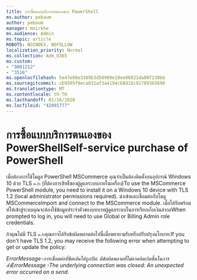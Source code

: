 ```yaml
---
title: การซื้อแบบบริการตนเองของ PowerShell
ms.author: pebaum
author: pebaum
manager: mnirkhe
ms.audience: Admin
ms.topic: article
ROBOTS: NOINDEX, NOFOLLOW
localization_priority: Normal
ms.collection: Adm_O365
ms.custom:
- "9001212"
- "3516"
ms.openlocfilehash: 5e47e08e3309b3d58908e10ee06021da00f230bb
ms.sourcegitcommit: cb9505f9eca032af3a4194c68d18c91789365690
ms.translationtype: MT
ms.contentlocale: th-TH
ms.lasthandoff: 02/16/2020
ms.locfileid: "42091777"
---
```

# <a name="self-service-purchase-of-powershell"></a><span data-ttu-id="bdd9d-102">การซื้อแบบบริการตนเองของ PowerShell</span><span class="sxs-lookup"><span data-stu-id="bdd9d-102">Self-service purchase of PowerShell</span></span>

<span data-ttu-id="bdd9d-103">เมื่อต้องการใช้โมดูล PowerShell MSCommerce คุณจำเป็นต้องติดตั้งบนอุปกรณ์ Windows 10 ด้วย TLS ๑.๒ (ที่ต้องการสิทธิ์ของผู้ดูแลระบบภายในเครื่อง)</span><span class="sxs-lookup"><span data-stu-id="bdd9d-103">To use the MSCommerce PowerShell module, you need to install it on a Windows 10 device with TLS 1.2 (local administrator permissions required).</span></span>  <span data-ttu-id="bdd9d-104">นำเข้าและเชื่อมต่อกับโมดู MSCommerce</span><span class="sxs-lookup"><span data-stu-id="bdd9d-104">Import and connect to the MSCommerce module.</span></span>  <span data-ttu-id="bdd9d-105">เมื่อได้รับพร้อมท์ให้เข้าสู่ระบบคุณจะต้องใช้ข้อมูลประจำตัวของบทบาทผู้ดูแลระบบในการเรียกเก็บเงินสากล</span><span class="sxs-lookup"><span data-stu-id="bdd9d-105">When prompted to log in, you will need to use Global or Billing Admin role credentials.</span></span>  

<span data-ttu-id="bdd9d-106">ถ้าคุณไม่มี TLS ๑.๒คุณอาจได้รับข้อผิดพลาดต่อไปนี้เมื่อพยายามรับหรือปรับปรุงนโยบาย:</span><span class="sxs-lookup"><span data-stu-id="bdd9d-106">If you don't have TLS 1.2, you may receive the following error when attempting to get or update the policy:</span></span>

<span data-ttu-id="bdd9d-107">*ErrorMessage-การเชื่อมต่อที่ขีดเส้นใต้ถูกปิด: มีข้อผิดพลาดที่ไม่คาดคิดเกิดขึ้นในการส่ง*</span><span class="sxs-lookup"><span data-stu-id="bdd9d-107">*ErrorMessage -The underlying connection was closed: An unexpected error occurred on a send*.</span></span>



